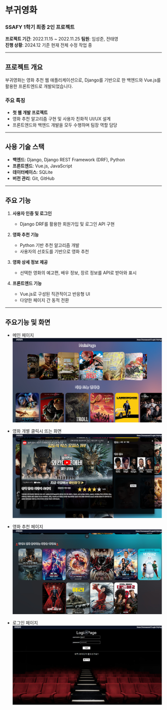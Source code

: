 # **부귀영화**  
### SSAFY 1학기 최종 2인 프로젝트  
**프로젝트 기간**: 2022.11.15 ~ 2022.11.25 
**팀원**: 임성준, 전태영  
**진행 상황**: 2024.12 기준 현재 전체 수정 작업 중  

---

## **프로젝트 개요**  
부귀영화는 영화 추천 웹 애플리케이션으로, Django를 기반으로 한 백엔드와 Vue.js를 활용한 프론트엔드로 개발되었습니다.  

### **주요 특징**  
- **첫 웹 개발 프로젝트**  
- 영화 추천 알고리즘 구현 및 사용자 친화적 UI/UX 설계  
- 프론트엔드와 백엔드 개발을 모두 수행하며 팀장 역할 담당  

---

## **사용 기술 스택**  
- **백엔드**: Django, Django REST Framework (DRF), Python  
- **프론트엔드**: Vue.js, JavaScript  
- **데이터베이스**: SQLite 
- **버전 관리**: Git, GitHub  

---
## **주요 기능**  
1. **사용자 인증 및 로그인**  
   - Django DRF를 활용한 회원가입 및 로그인 API 구현  

2. **영화 추천 기능**  
   - Python 기반 추천 알고리즘 개발  
   - 사용자의 선호도를 기반으로 영화 추천  

3. **영화 상세 정보 제공**  
   - 선택한 영화의 예고편, 배우 정보, 장르 정보를 API로 받아와 표시  

4. **프론트엔드 기능**  
   - Vue.js로 구성된 직관적이고 반응형 UI  
   - 다양한 페이지 간 동적 전환  

---

## 주요기능 및 화면
- 메인 페이지
![image](./assets/main.png)

- 영화 개별 클릭시 뜨는 화면
![image](./assets/movie_detail.png)

- 영화 추천 페이지 
![image](./assets/recommend.png)

- 로그인 페이지
![image](./assets/login.png)
